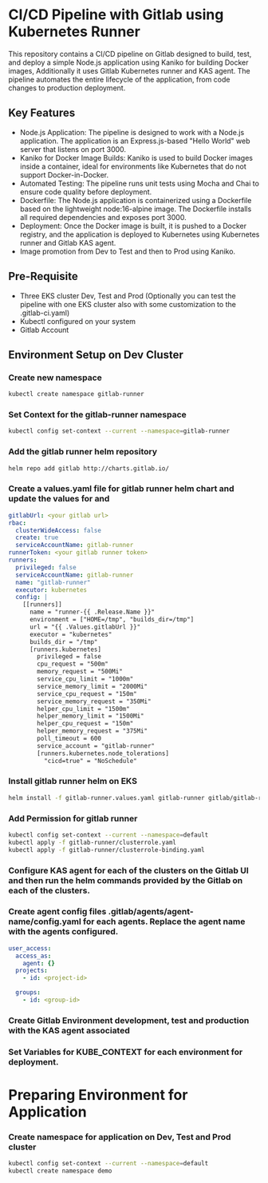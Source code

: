 # CI/CD Pipeline with Gitlab using Kubernetes Runner

This repository contains a CI/CD pipeline on Gitlab designed to build, test, and deploy a simple Node.js application using Kaniko for building Docker images, Additionally it uses Gitlab Kubernetes runner and KAS agent. The pipeline automates the entire lifecycle of the application, from code changes to production deployment.

## Key Features

- Node.js Application: The pipeline is designed to work with a Node.js application. The application is an Express.js-based "Hello World" web server that listens on port 3000.
- Kaniko for Docker Image Builds: Kaniko is used to build Docker images inside a container, ideal for environments like Kubernetes that do not support Docker-in-Docker.
- Automated Testing: The pipeline runs unit tests using Mocha and Chai to ensure code quality before deployment.
- Dockerfile: The Node.js application is containerized using a Dockerfile based on the lightweight node:16-alpine image. The Dockerfile installs all required dependencies and exposes port 3000.
- Deployment: Once the Docker image is built, it is pushed to a Docker registry, and the application is deployed to Kubernetes using Kubernetes runner and Gitlab KAS agent.
- Image promotion from Dev to Test and then to Prod using Kaniko.


## Pre-Requisite
- Three EKS cluster Dev, Test and Prod (Optionally you can test the pipeline with one EKS cluster also with some customization to the .gitlab-ci.yaml)
- Kubectl configured on your system
- Gitlab Account


## Environment Setup on Dev Cluster
### Create new namespace
```bash
kubectl create namespace gitlab-runner
```
### Set Context for the gitlab-runner namespace
```bash
kubectl config set-context --current --namespace=gitlab-runner
```
### Add the gitlab runner helm repository
```bash
helm repo add gitlab http://charts.gitlab.io/
```
### Create a values.yaml file for gitlab runner helm chart and update the values for <your gitlab url> and <your gitlab runner token>

```yaml
gitlabUrl: <your gitlab url>
rbac:
  clusterWideAccess: false
  create: true
  serviceAccountName: gitlab-runner
runnerToken: <your gitlab runner token>
runners:
  privileged: false
  serviceAccountName: gitlab-runner
  name: "gitlab-runner"
  executor: kubernetes
  config: |
    [[runners]]
      name = "runner-{{ .Release.Name }}"
      environment = ["HOME=/tmp", "builds_dir=/tmp"]
      url = "{{ .Values.gitlabUrl }}"
      executor = "kubernetes"
      builds_dir = "/tmp"
      [runners.kubernetes]
        privileged = false
        cpu_request = "500m"
        memory_request = "500Mi"
        service_cpu_limit = "1000m"
        service_memory_limit = "2000Mi"
        service_cpu_request = "150m"
        service_memory_request = "350Mi"
        helper_cpu_limit = "1500m"
        helper_memory_limit = "1500Mi"
        helper_cpu_request = "150m"
        helper_memory_request = "375Mi"
        poll_timeout = 600
        service_account = "gitlab-runner"
        [runners.kubernetes.node_tolerations]
          "cicd=true" = "NoSchedule"

```

### Install gitlab runner helm on EKS

```bash
helm install -f gitlab-runner.values.yaml gitlab-runner gitlab/gitlab-runner
```

### Add Permission for gitlab runner
```bash
kubectl config set-context --current --namespace=default
kubectl apply -f gitlab-runner/clusterrole.yaml
kubectl apply -f gitlab-runner/clusterrole-binding.yaml
```

### Configure KAS agent for each of the clusters on the Gitlab UI and then run the helm commands provided by the Gitlab on each of the clusters.

### Create agent config files .gitlab/agents/agent-name/config.yaml for each agents. Replace the agent name with the agents configured.
```yaml
user_access:
  access_as:
    agent: {}
  projects:
    - id: <project-id>

  groups:
    - id: <group-id>
```    
### Create Gitlab Environment development, test and production with the KAS agent associated

### Set Variables for KUBE_CONTEXT for each environment for deployment.

# Preparing Environment for Application
### Create namespace for application on Dev, Test and Prod cluster
```bash
kubectl config set-context --current --namespace=default
kubectl create namespace demo
```

